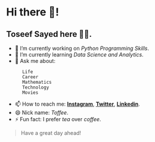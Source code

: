 # Hi there 👋! 
## Toseef Sayed here 👨‍🎓.


- 🔭 I’m currently working on _Python Programming Skills_.
- 🌱 I’m currently learning _Data Science and Analytics_.
- 💬 Ask me about:
~~~
      Life
      Career
      Mathematics
      Technology
      Movies
~~~

- 📫 How to reach me: [**Instagram**](https://www.instagram.com/toseef_sayed/), [**Twitter**](https://www.twitter.com/SayedToseef/), [**Linkedin**](https://www.linkedin.com/in/toseefsayed/).
- 😄 Nick name: *Toffee*.
- ⚡ Fun fact: I prefer *tea* over *coffee*.

> Have a great day ahead!
